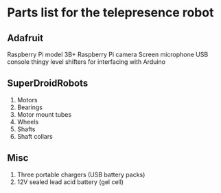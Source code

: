 # Parts list for the telepresence robot


## Adafruit

Raspberry Pi model 3B+
Raspberry Pi camera
Screen
microphone
USB console thingy
level shifters for interfacing with Arduino


## SuperDroidRobots

1. Motors
1. Bearings
1. Motor mount tubes
1. Wheels
1. Shafts
1. Shaft collars


## Misc

1. Three portable chargers (USB battery packs)
1. 12V sealed lead acid battery (gel cell)
